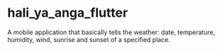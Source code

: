 # hali_ya_anga_flutter

A mobile application that basically tells the weather: date, temperature, humidity, wind, sunrise and sunset of a specified place.